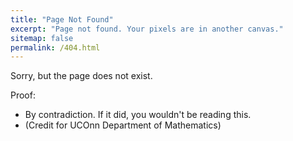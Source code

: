 ```yaml
---
title: "Page Not Found"
excerpt: "Page not found. Your pixels are in another canvas."
sitemap: false
permalink: /404.html
---
```


Sorry, but the page does not exist.

Proof:
* By contradiction. If it did, you wouldn't be reading this.
* (Credit for UCOnn Department of Mathematics)
